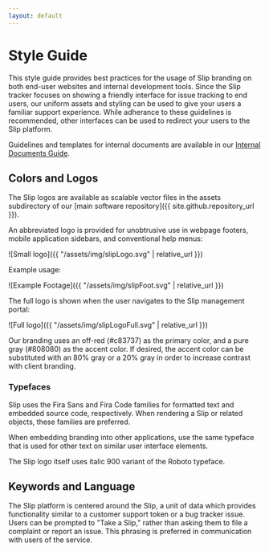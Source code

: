 ```yaml
---
layout: default
---
```


# Style Guide

This style guide provides best practices for the usage of Slip branding on both end-user websites and internal development tools. Since the Slip tracker focuses on showing a friendly interface for issue tracking to end users, our uniform assets and styling can be used to give your users a familiar support experience. While adherance to these guidelines is recommended, other interfaces can be used to redirect your users to the Slip platform.

Guidelines and templates for internal documents are available in  our [Internal Documents Guide](./InternalDocuments.html).

## Colors and Logos

The Slip logos are available as scalable vector files in the assets subdirectory of our [main software repository]({{ site.github.repository_url }}).

An abbreviated logo is provided for unobtrusive use in webpage footers, mobile application sidebars, and conventional help menus:

![Small logo]({{ "/assets/img/slipLogo.svg" | relative_url }})

Example usage:

![Example Footage]({{ "/assets/img/slipFoot.svg" | relative_url }})

The full logo is shown when the user navigates to the Slip management portal:

![Full logo]({{ "/assets/img/slipLogoFull.svg" | relative_url }})

Our branding uses an off-red (#c83737) as the primary color, and a pure gray (#808080) as the accent color. If desired, the accent color can be substituted with an 80% gray or a 20% gray in order to increase contrast with client branding.

### Typefaces

Slip uses the Fira Sans and Fira Code families for formatted text and embedded source code, respectively. When rendering a Slip or related objects, these families are preferred.

When embedding branding into other applications, use the same typeface that is used for other text on similar user interface elements.

The Slip logo itself uses italic 900 variant of the Roboto typeface. 

## Keywords and Language

The Slip platform is centered around the Slip, a unit of data which provides functionality similar to a customer support token or a bug tracker issue. Users can be prompted to "Take a Slip," rather than asking them to file a complaint or report an issue. This phrasing is preferred in communication with users of the service.

